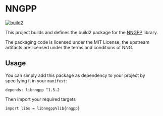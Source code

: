 # NNGPP

[![build2](https://github.com/build2-packaging/nngpp/actions/workflows/build2.yml/badge.svg)](https://github.com/build2-packaging/nngpp/actions/workflows/build2.yml)

This project builds and defines the build2 package for the [NNGPP](https://nng.nanomsg.org/man/) library.

The packaging code is licensed under the MIT License, the upstream artifacts are licensed under the terms and conditions of NNG.

## Usage

You can simply add this package as dependency to your project by specifying it in your `manifest`:

```
depends: libnngpp ^1.5.2
```

Then import your required targets

```
import libs = libnngpp%lib{nngpp}
```
